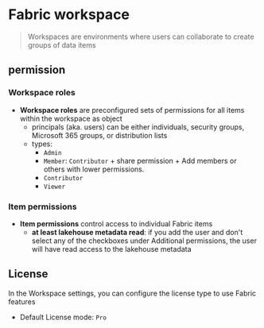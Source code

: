 # Fabric workspace
> Workspaces are environments where users can collaborate to create groups of data items

## permission

### Workspace roles
- **Workspace roles** are preconfigured sets of permissions for all items within the workspace as object
  - principals (aka. users) can be either individuals, security groups, Microsoft 365 groups, or distribution lists
  - types:
    - `Admin`
    - `Member`: `Contributor` + share permission + Add members or others with lower permissions.
    - `Contributor`
    - `Viewer`

### Item permissions
- **Item permissions** control access to individual Fabric items
  - **at least lakehouse metadata read**: if you add the user and don't select any of the checkboxes under Additional permissions, the user will have read access to the lakehouse metadata

## License
In the Workspace settings, you can configure the license type to use Fabric features
- Default License mode: `Pro`
